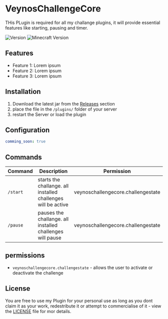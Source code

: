 # VeynosChallengeCore

THis PLugin is required for all my challange plugins, it will provide essential features like starting, pausing and timer.

![Version](https://img.shields.io/github/v/release/veynomc/veynoschallengecore)
![Minecraft Version](https://img.shields.io/badge/Minecraft-1.21.4-brightgreen)

## Features

- Feature 1: Lorem ipsum
- Feature 2: Lorem ipsum
- Feature 3: Lorem ipsum

## Installation

1. Download the latest jar from the [Releases](https://github.com/veynomc/veynoschallengecore/releases) section
2. place the file in the `/plugins/` folder of your server
4. restart the Server or load the plugin

## Configuration

```yaml
comming_soon: true
```

## Commands

| Command | Description | Permission |
|--------|--------------|--------------|
| `/start` | starts the challange. all installed challenges will be active | veynoschallengecore.challengestate |
| `/pause` | pauses the challange. all installed challenges will pause | veynoschallengecore.challengestate |

## permissions

- `veynoschallengecore.challengestate` - allows the user to activate or deactivate the challenge


## License

You are free to use my Plugin for your personal use as long as you dont claim it as your work, redestribute it or attempt to commercialise of it  - view the [LICENSE](LICENSE) file for mor details.
